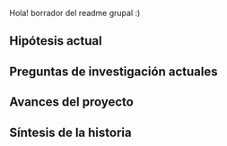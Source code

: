 Hola! borrador del readme grupal :)

## Hipótesis actual 

## Preguntas de investigación actuales 

## Avances del proyecto 

## Síntesis de la historia 
